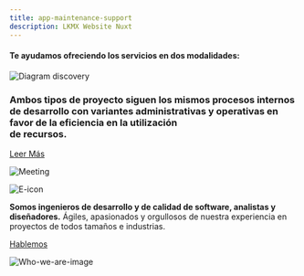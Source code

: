 ```yaml
---
title: app-maintenance-support
description: LKMX Website Nuxt
---
```


<!-- Hero Application Maintenance & Support -->
<column id="body-index__hero-app-maintenance" mode="full">

<block>

<hero-app-maintenance>

<template v-slot:title>

# Application Maintenance & Support

</template>

<template v-slot:paragraph>

Al final del desarrollo del proyecto ofrecemos <br> servicios de mantenimiento y soporte para <br> una estabilización y transferencia exitosa de la <br> plataforma al cliente.

</template>

<template v-slot:image>

![Collage Discovery](./img/collage-lkmx-app-maintenance.png)

</template>

</hero-app-maintenance>

</block>

</column>










<!-- Help title -->
<column id="body-index__help-title--app-maintenance" mode="full" number="1" number-m="1" number-s="1">

<block>

#### Te ayudamos ofreciendo los servicios en dos modalidades:

</block>

</column>










<!-- Help sections -->
<column id="body-index__help-sections-app-maintenance" mode="full"  number="2" number-m="2" number-s="1">

<block>

<help-sections-app-maintenance>

<template v-slot:title-side-a>

// Desarrollo por bloque

</template>

<template v-slot:description-side-a>

Utilizamos Kanban para gestionar equipos que aunque son facturados por tiempo y materiales, persiguen objetivos
específicos del negocio.

</template>

<template v-slot:title-side-b>

// Desarrollo por alcance

</template>

<template v-slot:description-side-b>

Para proyectos con el nivel de madurez adecuado, podemos utilizar   waterfall para estimar la implementación de ajustes específicos.



</template>

</help-sections-app-maintenance>

</block>

</column>










<!-- Diagram Application Maintenance & Support -->
<column id="body-index__diagram-app-maintenance" mode="full">

<block>

![Diagram discovery](./img/app-maintenance-diagram-full.png )

</block>

</column>










<!-- Planning Appication Maintenance & Support --> 
<column id="body-index__planning-app-maintenance" mode="full" number="2" number-s="1" number-m="1">

<block id="planning__app-maintenance-content">

### Ambos tipos de proyecto siguen los mismos procesos internos de desarrollo con variantes administrativas y operativas en favor de la eficiencia en la utilización <br>de recursos.

[Leer Más]()

</block>

<block id="planning__app-maintenance-image">

![Meeting](./img/statue-app-maintenance.png)
</block>

</column>










<!-- Buttons Application Maintenance & Support -->
<column id="body-index__buttons-app-maintenance" mode="full">

<block>

<nav-button url="/application-development" arrow="./img/arrow-left.svg" cube="./img/cube-application-dev.png" direction="left">

<template v-slot:label>

Application Development

</template>

</nav-button>

<nav-button url="/services" arrow="./img/arrow-up.svg" cube="./img/cube-services.png" direction="right">

<template v-slot:label>

Ir a Servicios

</template>

</nav-button>

</block>

</column>










<!-- Who we are -->
<column id="body-index__who-we-are-app-development" mode="full">

<block id="who-we-are-description">

![E-icon](./img/e-letter.png)

**Somos ingenieros de desarrollo y de calidad de software, analistas y diseñadores.** Ágiles, apasionados y orgullosos de nuestra experiencia en proyectos de todos tamaños e industrias. 

[Hablemos]()

</block>

<block id="who-we-are-image">

![Who-we-are-image](./img/collage-lets-talk.png)

</block>

</column>